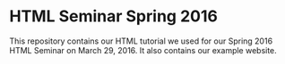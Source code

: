 HTML Seminar Spring 2016
===

This repository contains our HTML tutorial we used for our Spring 2016 HTML Seminar on March 29, 2016. It also contains our example website.

